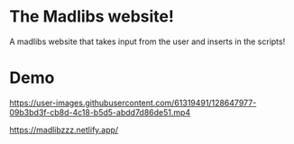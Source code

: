 # The Madlibs website!

A madlibs website that takes input from the user and inserts in the scripts!

# Demo


https://user-images.githubusercontent.com/61319491/128647977-09b3bd3f-cb8d-4c18-b5d5-abdd7d86de51.mp4



https://madlibzzz.netlify.app/
